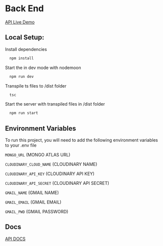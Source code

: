 # Back End

[API Live Demo](https://heki-ecommerce.onrender.com/api/products/list)

## Local Setup:

Install dependencies

```bash
  npm install
```

Start the in dev mode with nodemoon

```bash
  npm run dev
```

Transpile ts files to /dist folder

```bash
  tsc
```

Start the server with transpiled files in /dist folder

```bash
  npm run start
```

## Environment Variables

To run this project, you will need to add the following environment variables to your .env file

`MONGO_URL` (MONGO ATLAS URL)

`CLOUDINARY_CLOUD_NAME` (CLOUDINARY NAME)

`CLOUDINARY_API_KEY` (CLOUDINARY API KEY)

`CLOUDINARY_API_SECRET` (CLOUDINARY API SECRET)

`GMAIL_NAME` (GMAIL NAME)

`GMAIL_EMAIL` (GMAIL EMAIL)

`GMAIL_PWD` (GMAIL PASSWORD)

## Docs

[API DOCS](https://heki-ecommerce.onrender.com/docs)
